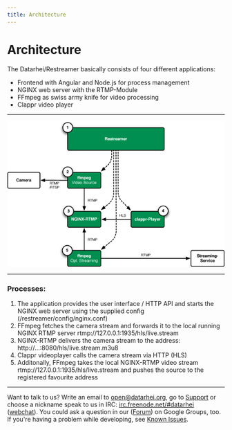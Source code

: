 ```yaml
---
title: Architecture
---
```


# Architecture

The Datarhei/Restreamer basically consists of four different applications:

* Frontend with Angular and Node.js for process management
* NGINX web server with the RTMP-Module
* FFmpeg as swiss army knife for video processing
* Clappr video player



---

![UI-Preview](../img/architecture.png)

---

### Processes:

1. The application provides the user interface / HTTP API and starts the NGINX web server using the supplied config  (/restreamer/config/nginx.conf)  
2. FFmpeg fetches the camera stream and forwards it to the local running NGINX RTMP server rtmp://127.0.0.1:1935/hls/live.stream  
3. NGINX-RTMP delivers the camera stream to the address: http://...:8080/hls/live.stream.m3u8
4. Clappr videoplayer calls the camera stream via HTTP (HLS)
5. Additonally, FFmpeg takes the local NGINX-RTMP video stream rtmp://127.0.0.1:1935/hls/live.stream and pushes the source to 
the registered favourite address

---

Want to talk to us? Write an email to <a href="mailto:open@datarhei.org?subject=Datarhei/Restreamer">open@datarhei.org</a>, go to [Support](../support.html) or choose a nickname speak to us in IRC: <a href="irc://irc.freenode.net#datarhei">irc.freenode.net/#datarhei</a> (<a target= "_blank" href="https://webchat.freenode.net/?channels=datarhei">webchat</a>). You could ask a question in our (<a target= "_blank" href="https://groups.google.com/forum/#!forum/datarhei">Forum</a>) on Google Groups, too. If you're having a problem while developing, see <a target= "_blank" href="https://github.com/datarhei/restreamer/issues">Known Issues</a>.  
